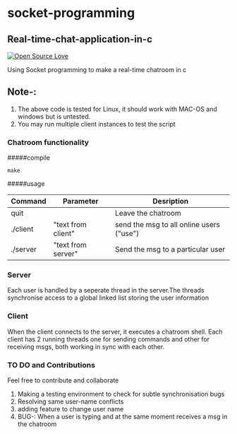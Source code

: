 # socket-programming
## Real-time-chat-application-in-c
[![Open Source Love](https://img.shields.io/badge/Open%20Source-%E2%9D%A4-red.svg)](https://github.com/thuanln07/socket-programming)

Using Socket programming to make a real-time chatroom in c 

## Note-: 
1.  The above code is tested for Linux, it should work with MAC-OS and windows but is untested. 
2. You may run multiple client instances to test the script

### Chatroom functionality
#####compile

    make

#####usage


| Command       | Parameter             | Desription                          |
| ------------- | --------------------- | ----------------------------------- |
| quit          |                       | Leave the chatroom                  |
| ./client           |  "text from client"               | send the msg to all online users ("use")    |
| ./server           |   "text from server"         | Send the msg to a particular user              |

### Server
Each user is handled by a seperate thread in the server.The threads synchronise access to a global linked list 
storing the user information

### Client
When the client connects to the server, it executes a chatroom shell. Each client has 2 running threads one for sending commands and other for receiving msgs, both working in sync with each other.

### TO DO and Contributions
Feel free to contribute and collaborate 
1. Making a testing environment to check for subtle synchronisation bugs
2. Resolving same user-name conflicts
3. adding feature to change user name
4. BUG-: When a user is typing and at the same moment receives a msg in the chatroom
